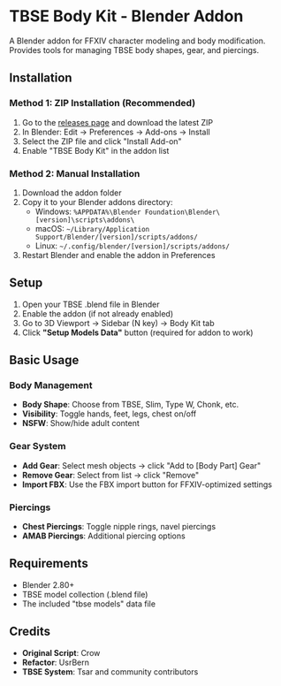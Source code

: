 # TBSE Body Kit - Blender Addon

A Blender addon for FFXIV character modeling and body modification. Provides tools for managing TBSE body shapes, gear, and piercings.

## Installation

### Method 1: ZIP Installation (Recommended)
1. Go to the [releases page](https://github.com/UsrBern/Kharas-Blender-Menu/releases/tag/v0.0.0) and download the latest ZIP
2. In Blender: Edit → Preferences → Add-ons → Install
3. Select the ZIP file and click "Install Add-on"
4. Enable "TBSE Body Kit" in the addon list

### Method 2: Manual Installation
1. Download the addon folder
2. Copy it to your Blender addons directory:
   - Windows: `%APPDATA%\Blender Foundation\Blender\[version]\scripts\addons\`
   - macOS: `~/Library/Application Support/Blender/[version]/scripts/addons/`
   - Linux: `~/.config/blender/[version]/scripts/addons/`
3. Restart Blender and enable the addon in Preferences

## Setup

1. Open your TBSE .blend file in Blender
2. Enable the addon (if not already enabled)
3. Go to 3D Viewport → Sidebar (N key) → Body Kit tab
4. Click **"Setup Models Data"** button (required for addon to work)

## Basic Usage

### Body Management
- **Body Shape**: Choose from TBSE, Slim, Type W, Chonk, etc.
- **Visibility**: Toggle hands, feet, legs, chest on/off
- **NSFW**: Show/hide adult content

### Gear System
- **Add Gear**: Select mesh objects → click "Add to [Body Part] Gear"
- **Remove Gear**: Select from list → click "Remove"
- **Import FBX**: Use the FBX import button for FFXIV-optimized settings

### Piercings
- **Chest Piercings**: Toggle nipple rings, navel piercings
- **AMAB Piercings**: Additional piercing options

## Requirements

- Blender 2.80+
- TBSE model collection (.blend file)
- The included "tbse models" data file

## Credits

- **Original Script**: Crow
- **Refactor**: UsrBern
- **TBSE System**: Tsar and community contributors